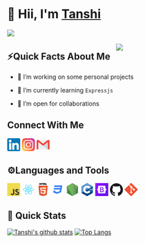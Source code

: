 # 👋 Hii, I'm [Tanshi](https://tanshinayak.github.io) 
[<img src="https://komarev.com/ghpvc/?username=tanshinayak&label=Profile+Views&color=2e8b57&style=flat" />](https://github.com/tanshinayak)

<!--
**tanshinayak/tanshinayak** is a ✨ _special_ ✨ repository because its `README.md` (this file) appears on your GitHub profile.

Here are some ideas to get you started:

- 🔭 I’m currently working on ...
- 🌱 I’m currently learning ...
- 👯 I’m looking to collaborate on ...
- 🤔 I’m looking for help with ...
- 💬 Ask me about ...
- 📫 How to reach me: ...
- 😄 Pronouns: ...
- ⚡ Fun fact: ...
-->
<img src="https://media.giphy.com/media/fAnzw6YK33jMwzp5wp/giphy.gif" align="right"  width="50%" />

   ## ⚡Quick Facts About Me

- 🔭 I’m working on some personal projects

- 🌱 I’m currently learning `Expressjs`

- 👯 I’m open for collaborations 

## Connect With Me
<a href="https://www.linkedin.com/in/tanshi-nayak-955508176/"><img src="/images/linkedin.png" alt="alt text" width="30px" height="30px"></a>  <a href="https://www.instagram.com/tanshi_nayak/"><img src="/images/instagram.png" alt="alt text" width="30px" height="30px"></a>  <a href="mailto:tanshitn@gmail.com"><img src="/images/gmail.png" alt="alt text" width="30px" height="30px"></a>  

## ⚙️Languages and Tools
<img src="/images/javascript.png" alt="alt text" width="30px" height="30px">  <img src="/images/react.png" alt="alt text" width="30px" height="30px">  <img src="/images/html.png" alt="alt text" width="30px" height="30px">  <img src="/images/css.png" alt="alt text" width="30px" height="30px">  <img src="/images/node.png" alt="alt text" width="30px" height="30px">  <img src="/images/cpp.png" alt="alt text" width="30px" height="30px">  <img src="/images/bootstrap.png" alt="alt text" width="30px" height="30px">  <img src="/images/github.png" alt="alt text" width="30px" height="30px">  <img src="/images/git.png" alt="alt text" width="30px" height="30px">


## 🚀 Quick Stats
[![Tanshi's github stats](https://github-readme-stats.vercel.app/api?username=tanshinayak&show_icons=true&theme=radical)](https://github.com/tanshinayak/github-readme-stats)
[![Top Langs](https://github-readme-stats.vercel.app/api/top-langs/?username=tanshinayak&layout=compact&theme=radical)](https://github.com/tanshinayak/github-readme-stats)

